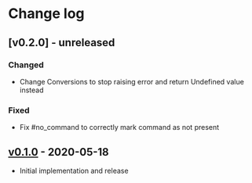 # Change log

## [v0.2.0] - unreleased

### Changed
* Change Conversions to stop raising error and return Undefined value instead

### Fixed
* Fix #no_command to correctly mark command as not present

## [v0.1.0] - 2020-05-18

* Initial implementation and release

[v0.1.0]: https://github.com/piotrmurach/tty-option/compare/v0.1.0
